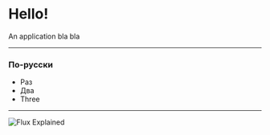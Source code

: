 # Hello!

An application bla bla 

---

### По-русски

- Раз
- Два
- Three

---

![Flux Explained](https://facebook.github.io/flux/img/flux-simple-f8-diagram-explained-1300w.png)
